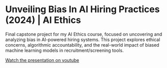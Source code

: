 # Unveiling Bias In AI Hiring Practices (2024) | AI Ethics
Final capstone project for my AI Ethics course, focused on uncovering and analyzing bias in AI-powered hiring systems. This project explores ethical concerns, algorithmic accountability, and the real-world impact of biased machine learning models in recruitment/screening tools.


[Watch the presentation on youtube](link)
